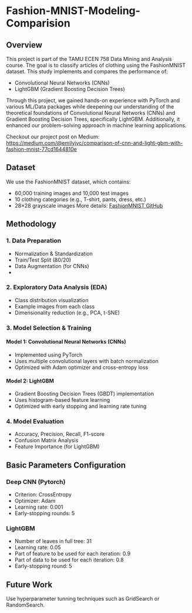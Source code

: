 # Fashion-MNIST-Modeling-Comparision
## Overview

This project is part of the TAMU ECEN 758 Data Mining and Analysis course. The goal is to classify articles of clothing using the FashionMNIST dataset. This study implements and compares the performance of:
- Convolutional Neural Networks (CNNs)
- LightGBM (Gradient Boosting Decision Trees)

Through this project, we gained hands-on experience with PyTorch and various ML/Data packages while deepening our understanding of the theoretical foundations of Convolutional Neural Networks (CNNs) and Gradient Boosting Decision Trees, specifically LightGBM. Additionally, it enhanced our problem-solving approach in machine learning applications.

Checkout our project post on Medium: https://medium.com/@emilyjyc/comparison-of-cnn-and-light-gbm-with-fashion-mnist-77cd1644810e

## Dataset
We use the FashionMNIST dataset, which contains:
- 60,000 training images and 10,000 test images
- 10 clothing categories (e.g., T-shirt, pants, dress, etc.)
- 28×28 grayscale images
More details: [FashionMNIST GitHub](https://github.com/zalandoresearch/fashion-mnist)

## Methodology

### 1. Data Preparation
- Normalization & Standardization
- Train/Test Split (80/20)
- Data Augmentation (for CNNs)
- 
### 2. Exploratory Data Analysis (EDA)
- Class distribution visualization
- Example images from each class
- Dimensionality reduction (e.g., PCA, t-SNE)
  
### 3. Model Selection & Training

#### Model 1: Convolutional Neural Networks (CNNs)
- Implemented using PyTorch
- Uses multiple convolutional layers with batch normalization
- Optimized with Adam optimizer and cross-entropy loss
  
#### Model 2: LightGBM
- Gradient Boosting Decision Trees (GBDT) implementation
- Uses histogram-based feature learning
- Optimized with early stopping and learning rate tuning
  
### 4. Model Evaluation
- Accuracy, Precision, Recall, F1-score
- Confusion Matrix Analysis
- Feature Importance (for LightGBM)

## Basic Parameters Configuration

### Deep CNN (Pytorch)
- Criterion: CrossEntropy
- Optimizer: Adam
- Learning rate: 0.001
- Early-stopping rounds: 5

### LightGBM
- Number of leaves in full tree: 31
- Learning rate: 0.05
- Part of feature to be used for each iteration: 0.9
- Part of data to be used for each iteration: 0.8
- Early-stopping round: 5

## Future Work
Use hyperparameter tunning techniques such as GridSearch or RandomSearch.
